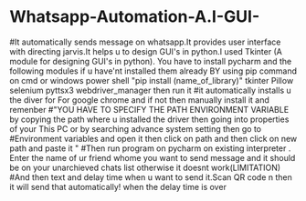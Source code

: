 # Whatsapp-Automation-A.I-GUI-
#It automatically sends message on whatsapp.It provides user interface with directing jarvis.It helps u to design GUI's in python.I used Tkinter  (A module for designing GUI's in python).
You have to install pycharm and the following modules if u have'nt installed them already
BY using pip command on cmd or windows power shell "pip install (name_of_library)"
tkinter
Pillow
selenium 
pyttsx3
webdriver_manager
then run it 
#it automatically installs u the diver for For google chrome and if not then manually install it and remenber
#"YOU HAVE TO SPECIFY THE PATH ENVIRONMENT VARIABLE by copying the path where u installed the driver then going into properties of your This PC or by searching advance system setting then go to 
#Environment variables and open it then click on path and then click on new path and paste it "
#Then run program on pycharm on existing interpreter . Enter the name of ur friend whome you want to send message and it should be on your unarchieved chats list otherwise it doesnt work(LIMITATION)
#And then text and delay time when u want to send it.Scan QR code n then it will send that automatically! when the delay time is over
